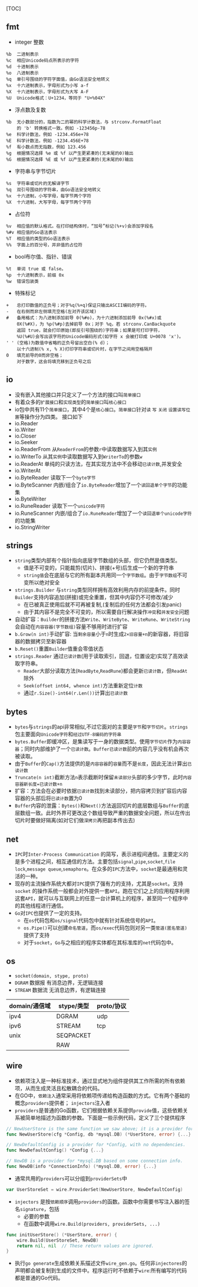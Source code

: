 [TOC]
## fmt
- integer 整数
```
%b  二进制表示
%c  相应Unicode码点所表示的字符
%d  十进制表示
%o  八进制表示
%q  单引号围绕的字符字面值，由Go语法安全地转义
%x  十六进制表示，字母形式为小写 a-f
%X  十六进制表示，字母形式为大写 A-F
%U  Unicode格式：U+1234，等同于 "U+%04X"
```
- 浮点数及复数
```
%b  无小数部分的，指数为二的幂的科学计数法，与 strconv.FormatFloat
    的 'b' 转换格式一致。例如 -123456p-78
%e  科学计数法，例如 -1234.456e+78
%E  科学计数法，例如 -1234.456E+78
%f  有小数点而无指数，例如 123.456
%g  根据情况选择 %e 或 %f 以产生更紧凑的(无末尾的0)输出
%G  根据情况选择 %E 或 %f 以产生更紧凑的(无末尾的0)输出
```
- 字符串与字节切片
```
%s  字符串或切片的无解译字节
%q  双引号围绕的字符串，由Go语法安全地转义
%x  十六进制，小写字母，每字节两个字符
%X  十六进制，大写字母，每字节两个字符
```
- 占位符
```
%v  相应值的默认格式。在打印结构体时，“加号”标记(%+v)会添加字段名
%#v 相应值的Go语法表示
%T  相应值的类型的Go语法表示
%%  字面上的百分号，并非值的占位符
```
- bool布尔值、指针、错误
```
%t  单词 true 或 false。
%p  十六进制表示，前缀 0x
%w  错误包装类
```
- 特殊标记
```
+   总打印数值的正负号；对于%q(%+q)保证只输出ASCII编码的字符。
-   在右侧而非左侧填充空格(左对齐该区域)
#   备用格式：为八进制添加前导 0(%#o)，为十六进制添加前导 0x(%#x)或
    0X(%#X)，为 %p(%#p)去掉前导 0x；对于 %q，若 strconv.CanBackquote
    返回 true，就会打印原始(即反引号围绕的)字符串；如果是可打印字符，
    %U(%#U)会写出该字符的Unicode编码形式(如字符 x 会被打印成 U+0078 'x')。
' ' (空格)为数值中省略的正负号留出空白(% d)；
    以十六进制(% x, % X)打印字符串或切片时，在字节之间用空格隔开
0   填充前导的0而非空格；
    对于数字，这会将填充移到正负号之后
```

## io
- 没有嵌入其他接口并只定义了一个方法的接口叫`简单接口`
- 有着众多的`扩展接口`和`实现类型`的`简单接口`叫`核心接口` 
- io包中共有11个`简单接口`，其中4个是`核心接口`。`简单接口`针对`读` `写` `关闭` `设置读写位置`等操作分为四类。 接口如下
- io.Reader
- io.Writer
- io.Closer
- io.Seeker
- io.ReaderFrom 从`ReaderFrom`的参数`r`中读取数据写入到其`实例`
- io.WriterTo 从其`实例`中读取数据写入到`WriterTo`的参数`w`
- io.ReaderAt 单纯的只读方法，在其实现方法中不会移动`已读计数`,并发安全
- io.WriterAt
- io.ByteReader 读取下一个`byte字节`
- io.ByteScanner 内嵌/组合了`io.ByteReader`增加了一个`读回退单个字节`的功能集
- io.ByteWriter
- io.RuneReader 读取下一个`unicode字符`
- io.RuneScanner 内嵌/组合了`io.RuneReader`增加了一个`读回退单个unicode字符`的功能集
- io.StringWriter

## strings
- `string`类型内部有个指针指向底层字节数组的头部，但它仍然是值类型。
    + 值是不可变的，只能裁剪(切片)、拼接(+号)后生成一个新的字符串
    + `string值`会在底层与它的所有副本共用同一个`字节数组`。由于`字节数组`不可变所以绝对安全
- `strings.Builder` 与`string`类型同样拥有高效利用内存的前提条件。同时`Builder`支持内容追加(拼接)或完全重置，但其中内容仍不可修改/减少
    + 在已被真正使用后就不可再被复制,(复制后的任何方法都会引发panic)
    + 由于其内容不是完全不可变的，所以需要自行解决操作`冲突`和`并发安全`问题
- 自动扩容：`Builder`的拼接方法`Write`、`WriteByte`、`WriteRune`、`WriteString`会自动在`内容容器(字节数组)`容量不够用时进行扩容
- `b.Grow(n int)`手动扩容: 当`剩余容量`小于`n`时生成`2×旧容量+n`的新容器，将旧容器的数据拷贝至新容器
- `b.Reset()`重置`Builder`值重会零值状态
- `strings.Reader` 通过`已读计数`(用于读取索引，回退，位置设定)实现了高效读取字符串。
    + `Reader`大部分读取方法(`ReadByte`,`ReadRune`)都会更新`已读计数`，但`ReadAt`除外
    + `Seek(offset int64, whence int)`方法重新定位`计数`
    + 通过`r.Size()-int64(r.Len())`计算出`已读计数`

## bytes
- `bytes`与`strings`的api非常相似,不过它面对的主要是`字节`和`字节切片`。`strings`包主要面向`Unicode字符`和`经过UTF-8编码的字符串`
- `bytes.Buffer`即缓冲区，是集读写于一身的数据类型。使用`字节切片`作为`内容容器`；同时内部维护了一个`已读计数`。`Buffer已读计数`前的内容几乎没有机会再次被读取。
- 由于`Buffer`的`Cap()`方法提供的是`内容容器`的`容量`而不是`长度`，因此无法计算出`已读计数`
- `Truncate(n int)`截断方法`n`表示截断时保留`未读部分`头部的多少字节，此时`内容容器新长度=已读计数+n`
- 扩容：方法会在必要时依据`已读计数`找到未读部分，把内容拷贝到扩容后内容容器的头部后将`已读计数`置为0
- `Buffer`内容的泄露：`Bytes()`和`Next()`方法返回切片的底层数组与`Buffer`的底层数组一致。此时外界可更改这个数组导致严重的数据安全问题，所以在传出切片时要做好隔离(如对它们做`深拷贝`再把副本传出去)


## net
- `IPC`时`Inter-Process Communication` 的简写，表示进程间通信。主要定义的是多个进程之间，相互通信的方法。主要包括`signal`,`pipe`,`socket`,`file lock`,`message queue`,`semaphore`。在众多的`IPC`方法中，`socket`是最通用和灵活的一种。
- 现存的主流操作系统大都对`IPC`提供了强有力的支持，尤其是`socket`。支持`socket` 的操作系统一般都会对外提供一套`API`。跑在它们之上的应用程序利用这套`API`，就可以与互联网上的任意一台计算机上的程序，甚至同一个程序中的其他线程进行通信。
- `Go`对`IPC`也提供了一定的支持。
    + 在`os`代码包和`os/signal`代码包中就有针对系统信号的`API`。
    + `os.Pipe()`可以创建`命名管道`，而`os/exec`代码包则对另一类`管道(匿名管道)`提供了支持
    + 对于`socket`，`Go`与之相应的程序实体都在其标准库的`net`代码包中。


## os
- `socket(domain, stype, proto)`
- `DGRAM` 数据报 有消息边界，无逻辑连接
- `STREAM` 数据流 无消息边界，有逻辑连接

| domain/通信域 | stype/类型 | proto/协议 |
|---------------|------------|------------|
| ipv4          | DGRAM      | udp        |
| ipv6          | STREAM     | tcp        |
| unix          | SEQPACKET  |            |
|               | RAW        |            |


## wire
- 依赖项注入是一种标准技术，通过显式地为组件提供其工作所需的所有依赖项，从而生成灵活且松散耦合的代码。
- 在GO中，`依赖注入`通常采用将依赖项传递给构造函数的方式。它有两个基础的概念`providers`提供者； `injectors`注入者
- `providers`是普通的Go函数，它们根据依赖关系提供`provide`值，这些依赖关系被简单地描述为函数的参数。下面是一些示例代码，定义了三个提供程序
```go
// NewUserStore is the same function we saw above; it is a provider for UserStore,with dependencies on *Config and *mysql.DB.
func NewUserStore(cfg *Config, db *mysql.DB) (*UserStore, error) {...}

// NewDefaultConfig is a provider for *Config, with no dependencies.
func NewDefaultConfig() *Config {...}

// NewDB is a provider for *mysql.DB based on some connection info.
func NewDB(info *ConnectionInfo) (*mysql.DB, error) {...}
```
- 通常共用的`providers`可以分组到`providerSets`中
```go
var UserStoreSet = wire.ProviderSet(NewUserStore, NewDefaultConfig)
```
- `injectors` 是按`依赖顺序`调用`providers`的函数。函数中你需要书写注入器的签名`signature`，包括
    + 必要的参数
    + 在函数中调用`wire.Build(providers, providerSets, ...)`
```go
func initUserStore() (*UserStore, error) {
    wire.Build(UserStoreSet, NewDB)
    return nil, nil  // These return values are ignored.
}
```
- 执行`go generate`生成依赖关系描述文件`wire_gen.go`。任何非`injectores`的声明都会被复制到生成的文件中。程序运行时不依赖于`wire`:所有编写的代码都是普通的Go代码。
